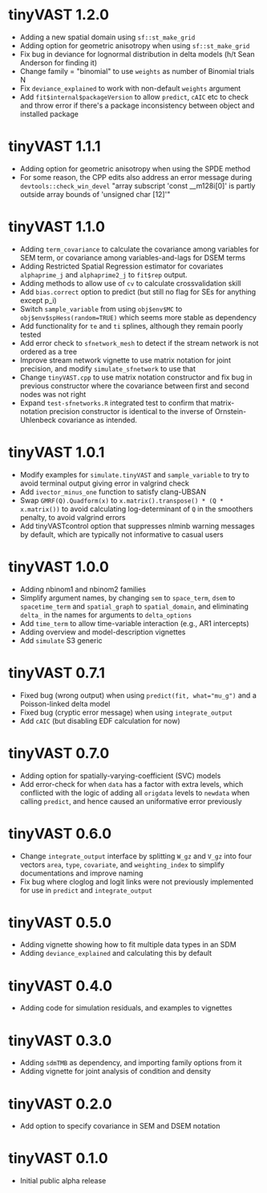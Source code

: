 # tinyVAST 1.2.0

* Adding a new spatial domain using `sf::st_make_grid`
* Adding option for geometric anisotropy when using `sf::st_make_grid`
* Fix bug in deviance for lognormal distribution in delta models (h/t Sean
  Anderson for finding it)
* Change family = "binomial" to use `weights` as number of Binomial trials N
* Fix `deviance_explained` to work with non-default `weights` argument
* Add `fit$internal$packageVersion` to allow `predict`, `cAIC` etc to check
  and throw error if there's a package inconsistency between object and installed
  package

# tinyVAST 1.1.1

* Adding option for geometric anisotropy when using the SPDE method
* For some reason, the CPP edits also address an error message
  during `devtools::check_win_devel` "array subscript 'const __m128i[0]' is
  partly outside array bounds of 'unsigned char [12]'"

# tinyVAST 1.1.0

* Adding `term_covariance` to calculate the covariance among variables for SEM term,
  or covariance among variables-and-lags for DSEM terms
* Adding Restricted Spatial Regression estimator for covariates `alphaprime_j` and `alphaprime2_j`
  to `fit$rep` output.
* Adding methods to allow use of `cv` to calculate crossvalidation skill
* Add `bias.correct` option to predict (but still no flag for SEs for anything except p_i)
* Switch `sample_variable` from using `obj$env$MC` to `obj$env$spHess(random=TRUE)`
  which seems more stable as dependency
* Add functionality for `te` and `ti` splines, although they remain poorly tested
* Add error check to `sfnetwork_mesh` to detect if the stream network is not ordered
  as a tree
* Improve stream network vignette to use matrix notation for joint precision, and
  modify `simulate_sfnetwork` to use that
* Change `tinyVAST.cpp` to use matrix notation constructor and fix bug in previous
  constructor where the covariance between first and second nodes was not right
* Expand `test-sfnetworks.R` integrated test to confirm that matrix-notation
  precision constructor is identical to the inverse of Ornstein-Uhlenbeck covariance
  as intended.

# tinyVAST 1.0.1

* Modify examples for `simulate.tinyVAST` and `sample_variable` to try to avoid
  terminal output giving error in valgrind check
* Add `ivector_minus_one` function to satisfy clang-UBSAN
* Swap `GMRF(Q).Quadform(x)` to `x.matrix().transpose() * (Q * x.matrix())` to
  avoid calculating log-determinant of `Q` in the smoothers penalty, to avoid
  valgrind errors
* Add tinyVASTcontrol option that suppresses nlminb warning messages by default,
  which are typically not informative to casual users

# tinyVAST 1.0.0

* Adding nbinom1 and nbinom2 families
* Simplify argument names, by changing `sem` to `space_term`, `dsem` to `spacetime_term`
  and `spatial_graph` to `spatial_domain`, and eliminating `delta_` in the names
  for arguments to `delta_options`
* Add `time_term` to allow time-variable interaction (e.g., AR1 intercepts)
* Adding overview and model-description vignettes
* Add `simulate` S3 generic

# tinyVAST 0.7.1

* Fixed bug (wrong output) when using `predict(fit, what="mu_g")` and
  a Poisson-linked delta model
* Fixed bug (cryptic error message) when using `integrate_output`
* Add `cAIC` (but disabling EDF calculation for now)

# tinyVAST 0.7.0

* Adding option for spatially-varying-coefficient (SVC) models
* Add error-check for when `data` has a factor with extra levels, which
  conflicted with the logic of adding all `origdata` levels to `newdata`
  when calling `predict`, and hence caused an uniformative error previously

# tinyVAST 0.6.0

* Change `integrate_output` interface by splitting `W_gz` and `V_gz`
  into four vectors `area`, `type`, `covariate`, and `weighting_index`
  to simplify documentations and improve naming 
* Fix bug where cloglog and logit links were not previously implemented 
  for use in `predict` and `integrate_output`

# tinyVAST 0.5.0

* Adding vignette showing how to fit multiple data types in an SDM
* Adding `deviance_explained` and calculating this by default

# tinyVAST 0.4.0

* Adding code for simulation residuals, and examples to vignettes

# tinyVAST 0.3.0

* Adding `sdmTMB` as dependency, and importing family options from it
* Adding vignette for joint analysis of condition and density

# tinyVAST 0.2.0

* Add option to specify covariance in SEM and DSEM notation

# tinyVAST 0.1.0

* Initial public alpha release
